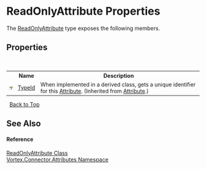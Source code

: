 # ReadOnlyAttribute Properties
 

The <a href="T_Vortex_Connector_Attributes_ReadOnlyAttribute.md">ReadOnlyAttribute</a> type exposes the following members.


## Properties
&nbsp;<table><tr><th></th><th>Name</th><th>Description</th></tr><tr><td>![Public property](media/pubproperty.gif "Public property")</td><td><a href="http://msdn2.microsoft.com/en-us/library/sa1bf03e" target="_blank">TypeId</a></td><td>
When implemented in a derived class, gets a unique identifier for this <a href="http://msdn2.microsoft.com/en-us/library/e8kc3626" target="_blank">Attribute</a>.
 (Inherited from <a href="http://msdn2.microsoft.com/en-us/library/e8kc3626" target="_blank">Attribute</a>.)</td></tr></table>&nbsp;
<a href="#readonlyattribute-properties">Back to Top</a>

## See Also


#### Reference
<a href="T_Vortex_Connector_Attributes_ReadOnlyAttribute.md">ReadOnlyAttribute Class</a><br /><a href="N_Vortex_Connector_Attributes.md">Vortex.Connector.Attributes Namespace</a><br />
